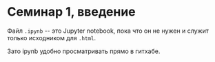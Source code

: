 # Семинар 1, введение

Файл `.ipynb` -- это Jupyter notebook, пока что он не нужен и служит только исходником для `.html`.

Зато ipynb удобно просматривать прямо в гитхабе.
